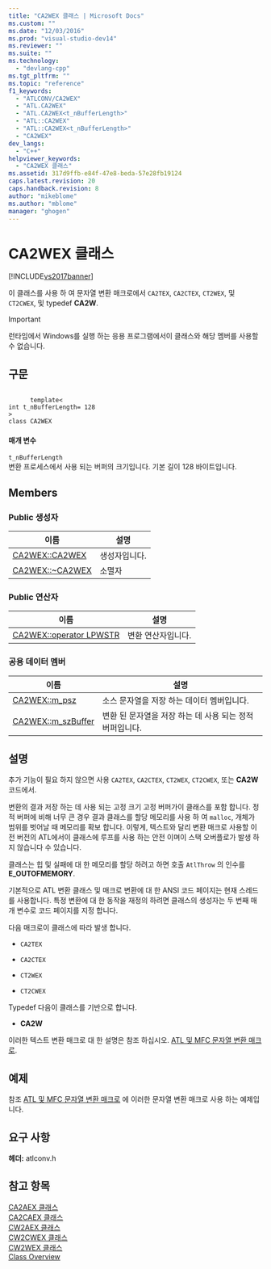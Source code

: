 ```yaml
---
title: "CA2WEX 클래스 | Microsoft Docs"
ms.custom: ""
ms.date: "12/03/2016"
ms.prod: "visual-studio-dev14"
ms.reviewer: ""
ms.suite: ""
ms.technology: 
  - "devlang-cpp"
ms.tgt_pltfrm: ""
ms.topic: "reference"
f1_keywords: 
  - "ATLCONV/CA2WEX"
  - "ATL.CA2WEX"
  - "ATL.CA2WEX<t_nBufferLength>"
  - "ATL::CA2WEX"
  - "ATL::CA2WEX<t_nBufferLength>"
  - "CA2WEX"
dev_langs: 
  - "C++"
helpviewer_keywords: 
  - "CA2WEX 클래스"
ms.assetid: 317d9ffb-e84f-47e8-beda-57e28fb19124
caps.latest.revision: 20
caps.handback.revision: 8
author: "mikeblome"
ms.author: "mblome"
manager: "ghogen"
---
```

# CA2WEX 클래스
[!INCLUDE[vs2017banner](../../assembler/inline/includes/vs2017banner.md)]

이 클래스를 사용 하 여 문자열 변환 매크로에서 `CA2TEX`, `CA2CTEX`, `CT2WEX`, 및 `CT2CWEX`, 및 typedef  **CA2W**.  
  
> [!IMPORTANT]
>  런타임에서 Windows를 실행 하는 응용 프로그램에서이 클래스와 해당 멤버를 사용할 수 없습니다.  
  
## 구문  
  
```  
  
      template<  
int t_nBufferLength= 128  
>  
class CA2WEX  
```  
  
#### 매개 변수  
 `t_nBufferLength`  
 변환 프로세스에서 사용 되는 버퍼의 크기입니다.  기본 길이 128 바이트입니다.  
  
## Members  
  
### Public 생성자  
  
|이름|설명|  
|--------|--------|  
|[CA2WEX::CA2WEX](../Topic/CA2WEX::CA2WEX.md)|생성자입니다.|  
|[CA2WEX::~CA2WEX](../Topic/CA2WEX::~CA2WEX.md)|소멸자|  
  
### Public 연산자  
  
|이름|설명|  
|--------|--------|  
|[CA2WEX::operator LPWSTR](../Topic/CA2WEX::operator%20LPWSTR.md)|변환 연산자입니다.|  
  
### 공용 데이터 멤버  
  
|이름|설명|  
|--------|--------|  
|[CA2WEX::m\_psz](../Topic/CA2WEX::m_psz.md)|소스 문자열을 저장 하는 데이터 멤버입니다.|  
|[CA2WEX::m\_szBuffer](../Topic/CA2WEX::m_szBuffer.md)|변환 된 문자열을 저장 하는 데 사용 되는 정적 버퍼입니다.|  
  
## 설명  
 추가 기능이 필요 하지 않으면 사용 `CA2TEX`, `CA2CTEX`, `CT2WEX`, `CT2CWEX`, 또는  **CA2W** 코드에서.  
  
 변환의 결과 저장 하는 데 사용 되는 고정 크기 고정 버퍼가이 클래스를 포함 합니다.  정적 버퍼에 비해 너무 큰 경우 결과 클래스를 할당 메모리를 사용 하 여 `malloc`, 개체가 범위를 벗어날 때 메모리를 확보 합니다.  이렇게, 텍스트와 달리 변환 매크로 사용할 이전 버전의 ATL에서이 클래스에 루프를 사용 하는 안전 이며이 스택 오버플로가 발생 하지 않습니다 수 있습니다.  
  
 클래스는 힙 및 실패에 대 한 메모리를 할당 하려고 하면 호출 `AtlThrow` 의 인수를  **E\_OUTOFMEMORY**.  
  
 기본적으로 ATL 변환 클래스 및 매크로 변환에 대 한 ANSI 코드 페이지는 현재 스레드를 사용합니다.  특정 변환에 대 한 동작을 재정의 하려면 클래스의 생성자는 두 번째 매개 변수로 코드 페이지를 지정 합니다.  
  
 다음 매크로이 클래스에 따라 발생 합니다.  
  
-   `CA2TEX`  
  
-   `CA2CTEX`  
  
-   `CT2WEX`  
  
-   `CT2CWEX`  
  
 Typedef 다음이 클래스를 기반으로 합니다.  
  
-   **CA2W**  
  
 이러한 텍스트 변환 매크로 대 한 설명은 참조 하십시오.  [ATL 및 MFC 문자열 변환 매크로](../Topic/ATL%20and%20MFC%20String%20Conversion%20Macros.md).  
  
## 예제  
 참조  [ATL 및 MFC 문자열 변환 매크로](../Topic/ATL%20and%20MFC%20String%20Conversion%20Macros.md) 에 이러한 문자열 변환 매크로 사용 하는 예제입니다.  
  
## 요구 사항  
 **헤더:** atlconv.h  
  
## 참고 항목  
 [CA2AEX 클래스](../../atl/reference/ca2aex-class.md)   
 [CA2CAEX 클래스](../../atl/reference/ca2caex-class.md)   
 [CW2AEX 클래스](../../atl/reference/cw2aex-class.md)   
 [CW2CWEX 클래스](../../atl/reference/cw2cwex-class.md)   
 [CW2WEX 클래스](../../atl/reference/cw2wex-class.md)   
 [Class Overview](../../atl/atl-class-overview.md)